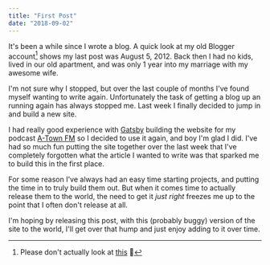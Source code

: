 ```yaml
---
title: "First Post"
date: "2018-09-02"
---
```


It's been a while since I wrote a blog.  A quick look at my old Blogger account[^1] shows my last post was August 5, 2012.  Back then I had no kids, lived in our old apartment, and was only 1 year into my marriage with my awesome wife.

I'm not sure why I stopped, but over the last couple of months I've found myself wanting to write again. Unfortunately the task of getting a blog up an running again has always stopped me.  Last week I finally decided to jump in and build a new site.

I had really good experience with [Gatsby](https://www.gatsbyjs.org/) building the website for my podcast [A-Town FM](https://atownfm.com/) so I decided to use it again, and boy I'm glad I did.  I've had so much fun putting the site together over the last week that I've completely forgotten what the article I wanted to write was that sparked me to build this in the first place.

For some reason I've always had an easy time starting projects, and putting the time in to truly build them out.  But when it comes time to actually release them to the world, the need to get it *just right* freezes me up to the point that I often don't release at all.

I'm hoping by releasing this post, with this (probably buggy) version of the site to the world, I'll get over that hump and just enjoy adding to it over time.

[^1]: Please don't actually look at [this](https://charliechapman.blogspot.com/) 😬
